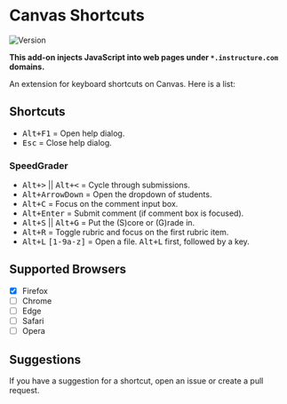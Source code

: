# Canvas Shortcuts

![Version](https://img.shields.io/badge/version-v1.2-green)

**This add-on injects JavaScript into web pages under `*.instructure.com` domains.**

An extension for keyboard shortcuts on Canvas. Here is a list:

## Shortcuts

<ul>
    <li><kbd>Alt+F1</kbd> = Open help dialog.</li>
    <li><kbd>Esc</kbd> = Close help dialog.</li>
</ul>

### SpeedGrader

<ul>
    <li><kbd>Alt+&gt;</kbd> || <kbd>Alt+&lt;</kbd> = Cycle through submissions.</li>
    <li><kbd>Alt+ArrowDown</kbd> = Open the dropdown of students.</li>
    <li><kbd>Alt+C</kbd> = Focus on the comment input box.</li>
    <li><kbd>Alt+Enter</kbd> = Submit comment (if comment box is focused).</li>
    <li><kbd>Alt+S</kbd> || <kbd>Alt+G</kbd> = Put the (S)core or (G)rade in.</li>
    <li><kbd>Alt+R</kbd> = Toggle rubric and focus on the first rubric item.</li>
    <li><kbd>Alt+L</kbd> <kbd>[1-9a-z]</kbd> = Open a file. <kbd>Alt+L</kbd> first, followed by a key.</li>
</ul>

## Supported Browsers

- [x] Firefox
- [ ] Chrome
- [ ] Edge
- [ ] Safari
- [ ] Opera

## Suggestions

If you have a suggestion for a shortcut, open an issue or create a pull request.
